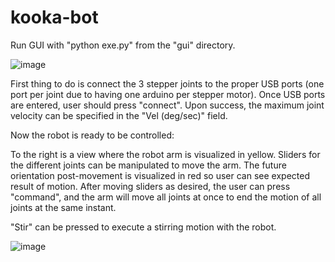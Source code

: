 # kooka-bot

Run GUI with "python exe.py" from the "gui" directory.

![image](https://user-images.githubusercontent.com/77693398/170552111-343891e5-4f75-439f-8e20-cb78d92801e8.png)

First thing to do is connect the 3 stepper joints to the proper USB ports (one port per joint due to having one arduino per stepper motor).
Once USB ports are entered, user should press "connect". Upon success, the maximum joint velocity can be specified in the "Vel (deg/sec)" field.

Now the robot is ready to be controlled:

To the right is a view where the robot arm is visualized in yellow. Sliders for the different joints can be manipulated to move the arm. 
The future orientation post-movement is visualized in red so user can see expected result of motion.
After moving sliders as desired, the user can press "command", and the arm will move all joints at once to end the motion of all joints at the same instant.

"Stir" can be pressed to execute a stirring motion with the robot.

![image](https://user-images.githubusercontent.com/77693398/170552668-d8d80b9c-8c39-4724-ae2c-c5bff58a46c8.png)


